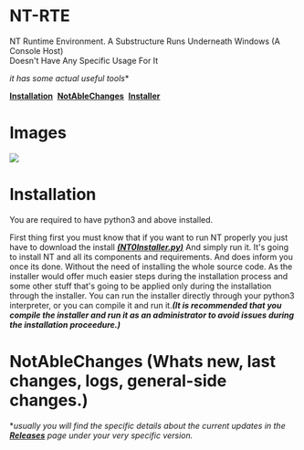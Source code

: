 # NT-RTE
NT Runtime Environment. A Substructure Runs Underneath Windows (A Console Host)  
Doesn't Have Any Specific Usage For It
  
  *it has some actual useful tools**
  
<a href="https://github.com/suegdu/NT-RTE#installation"><ins>**Installation**</ins></a>‏‏‎ ‎‏‏‎ ‎‏‏‎ ‎‏‏‎   <a href="https://github.com/suegdu/NT-RTE#notablechanges-whats-new-last-changes-logs-general-side-changes"><ins>**NotAbleChanges**</ins></a>‏‏‎ ‎‏‏‎ ‎‏‏‎ ‎‏‏‎   <a href="https://github.com/suegdu/NT-RTE/blob/main/NT0Installer.py"><ins>**Installer**</ins></a>

# Images

![](https://cdn.discordapp.com/attachments/790231513849266177/983756227446198312/2022-06-07_18_35_35.png)








# Installation
You are required to have python3 and above installed.

First thing first you must know that if you want to run NT properly you just have to download the install <a href="https://github.com/suegdu/NT-RTE/blob/main/NT0Installer.py"><ins>***(NT0Installer.py)***</ins></a> And simply run it.
It's going to install NT and all its components and requirements. And does inform you once its done. Without the need of installing the whole source code. As the installer would offer much easier steps during the installation process and some other stuff that's going to be applied only during the installation through the installer. You can run the installer directly through your python3 interpreter, or you can compile it and run it.***(It is recommended that you compile the installer and run it as an administrator to avoid issues during the installation proceedure.)***
<!---### Download The Executeable Installer To Run.  (The Easiest And Recommended For Regular Users) (NOT AVAILABLE)
You Go To The Releases Page <a href="https://github.com/suegdu/NT-RTE/releases">Releases</a> And Download The NT Installer.exe And Follow The Desribed Steps There.
After Its Installed Properly, You Can Run The NT Launcher.
 # Optional Services (Not available at the current time)
Collecting some data that is useful in improving the product and special additions in the future, and this information does not exceed the limit of the program, or you collect what is outside the program. You have the freedom to choose to download this service that is useful in product improvement and development, or you can use it without this service. It also gives you some of the features built into the service pack.  
The Package Service: `"NT Bound"`  
You Will Be Asked To Install It During The Procedure Of The Installation, To Install The Service Pack(NT Bound)
+ Which revolves around the information of the device that operates the product where there is the possibility to correct errors or discuss them if they are related to a particular model of devices. or sending reports using this pack service.(note: this program is in need of an internet connections sometimes. to work properly(in other words without being bothered by poping that you are not connected.)) but this is barely may happen and its only include the updates checking.(which is barely too ,***jk***)
--->
# NotAbleChanges (Whats new, last changes, logs, general-side changes.)
  **usually you will find the specific details about the current updates in the <a href="https://github.com/suegdu/NT-RTE/releases"><ins>***Releases***</ins></a> page under your very specific version.* 
